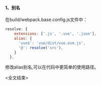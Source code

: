 #### 1、别名

在build/webpack.base.config.js文件中：

```js
resolve: {
    extensions: ['.js', '.vue', '.json'],
    alias: {
      'vue$': 'vue/dist/vue.esm.js',
      '@': resolve('src'),
    }
  },
```

修改alias别名,可以在代码中更简单的使用路径。

<全文结束>